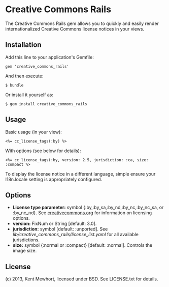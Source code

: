 # Creative Commons Rails

The Creative Commons Rails gem allows you to quickly and easily render internationalized Creative Commons license notices in your views.

## Installation

Add this line to your application's Gemfile:

    gem 'creative_commons_rails'

And then execute:

    $ bundle

Or install it yourself as:

    $ gem install creative_commons_rails

## Usage

Basic usage (in your view):

    <%= cc_license_tags(:by) %>

With options (see below for details):

    <%= cc_license_tags(:by, version: 2.5, jurisdiction: :ca, size: :compact %>

To display the license notice in a different language, simple ensure your I18n.locale setting is appropriately configured.

## Options

* **License type parameter:** symbol {:by,:by_sa,:by_nd,:by_nc,:by_nc_sa, or :by_nc_nd}. See [creativecommons.org](http://creativecommons.org/licenses/) for information on licensing options.
* **version:** FixNum or String [default: 3.0].
* **jurisdiction:** symbol [default: :unported]. See *lib/creative_commons_rails/license_list.yaml* for all available jurisdictions.
* **size:** symbol {:normal or :compact} [default: :normal]. Controls the image size.

## License

(c) 2013, Kent Mewhort, licensed under BSD. See LICENSE.txt for details.

